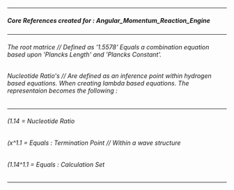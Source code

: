
---

##### Core References created for : Angular_Momentum_Reaction_Engine

---

###### The root matrice // Defined as '1.5578' Equals a combination equation based upon 'Plancks Length' and 'Plancks Constant'.

###### Nucleotide Ratio's // Are defined as an inference point within hydrogen based equations. When creating lambda based equations. The representaion becomes the following :

---
 
###### (1.14 = Nucleotide Ratio
###### (x^1.1 = Equals : Termination Point // Within a wave structure
###### (1.14^1.1 = Equals : Calculation Set

---
